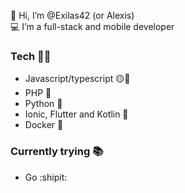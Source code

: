 👋 Hi, I’m @Exilas42 (or Alexis)  
💻 I’m a full-stack and mobile developer

### Tech 👨‍💻
- Javascript/typescript 🟡🔵
- PHP 🐘
- Python 🐍
- Ionic, Flutter and Kotlin 📱
- Docker 🐳

### Currently trying 📚
- Go :shipit:

